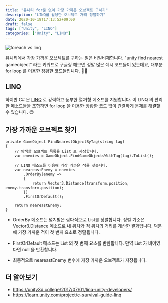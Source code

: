 ```yaml
---
title: "유니티 for문 없이 가장 가까운 오브젝트 구하기"
description: "LINQ를 활용한 오브젝트 거리 정렬하기"
date: 2020-10-18T17:13:52+09:00
draft: false
tags: ["Unity", "LINQ"]
categories: ["Unity", "LINQ"]
---
```


![foreach vs linq](/images/forvslinq.PNG)

유니티에서 가장 가까운 오브젝트를 구하는 일은 비일비재합니다. "unity find nearest gameobject" 라는 키워드로 구글링 해보면 정말 많은 예시 코드들이 있는데요, 대부분 for loop 를 이용한 장황한 코드들입니다. 🤦‍♂️

## LINQ

하지만 C# 은 [LINQ](https://docs.microsoft.com/en-us/dotnet/csharp/tutorials/working-with-linq) 로 강력하고 풍부한 열거형 메소드를 지원합니다. 이 LINQ 의 편리한 메소드들을 조합하면 for loop 을 이용한 장황한 코드 없이 간결하게 문제를 해결할 수 있습니다. 😊

## 가장 가까운 오브젝트 찾기

```
private GameObject FindNearestObjectByTag(string tag)
{
    // 탐색할 오브젝트 목록을 List 로 저장합니다.
    var enemies = GameObject.FindGameObjectsWithTag(tag).ToList();

    // LINQ 메소드를 이용해 가장 가까운 적을 찾습니다.
    var neareastEnemy = enemies
        .OrderBy(enemy =>
        {
            return Vector3.Distance(transform.position, enemy.transform.position);
        })
        .FirstOrDefault();

    return neareastEnemy;
}
```

- OrderBy 메소드는 넘겨받은 람다식으로 List를 정렬합니다. 정렬 기준은 Vector3.Distance 메소드로 내 위치와 적 위치의 거리를 계산한 결과입니다. 덕분에 가장 가까운 적이 첫 번째 요소로 정렬됩니다.

- FirstOrDefault 메소드는 List 의 첫 번째 요소를 반환합니다. 만약 List 가 비어있다면 null 을 반환합니다.

- 최종적으로 neareastEnemy 변수에 가장 가까운 오브젝트가 저장됩니다.

## 더 알아보기

- https://unity3d.college/2017/07/01/linq-unity-developers/
- https://learn.unity.com/project/c-survival-guide-linq
